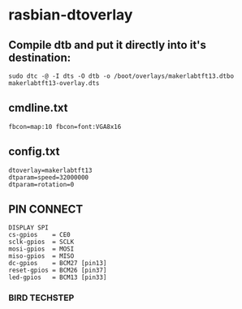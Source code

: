 # rasbian-dtoverlay


## Compile dtb and put it directly into it's destination:
~~~~
sudo dtc -@ -I dts -O dtb -o /boot/overlays/makerlabtft13.dtbo makerlabtft13-overlay.dts
~~~~
## cmdline.txt
~~~~
fbcon=map:10 fbcon=font:VGA8x16
~~~~
## config.txt
~~~~
dtoverlay=makerlabtft13
dtparam=speed=32000000
dtparam=rotation=0

~~~~

## PIN CONNECT
~~~~
DISPLAY SPI
cs-gpios    = CE0
sclk-gpios  = SCLK
mosi-gpios  = MOSI
miso-gpios  = MISO
dc-gpios    = BCM27 [pin13]
reset-gpios = BCM26 [pin37]
led-gpios   = BCM13 [pin33]

~~~~
### BIRD TECHSTEP
